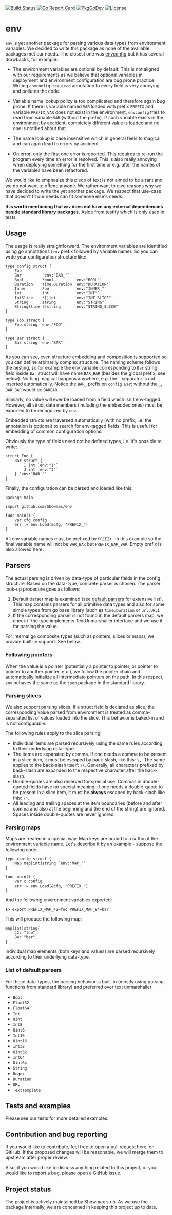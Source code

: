 [![Build Status](https://travis-ci.org/Showmax/env.svg?branch=master)](https://travis-ci.org/Showmax/env)
[![Go Report Card](https://goreportcard.com/badge/github.com/Showmax/env)](https://goreportcard.com/report/github.com/Showmax/env)
[![PkgGoDev](https://pkg.go.dev/badge/github.com/Showmax/env)](https://pkg.go.dev/github.com/Showmax/env)
[![License](https://img.shields.io/badge/License-Apache%202.0-blue.svg)](https://opensource.org/licenses/Apache-2.0)

# env

`env` is yet another package for parsing various data types from environment
variables. We decided to write this package as none of the available
packages met our needs. The closest one was
[envconfig](https://github.com/kelseyhightower/envconfig) but it has several
drawbacks, for example:

* The environment variables are optional by default. This is not aligned
  with our requirements as we believe that optional variables in deployment
  and environment configuration are bug prone practice. Writing
  `envconfig:required` annotation to every field is very annoying and
  pollutes the code.

* Variable name lookup policy is too complicated and therefore again bug prone.
  If there is variable named `VAR` loaded with prefix `PREFIX` and variable
  `PREFIX_VAR` does not exist in the environment, `envconfig` tries to read
  from variable `VAR` (without the prefix). If such variable exists in the
  environment by accident, completely different value is loaded and no one
  is notified about that.

* The name lookup is case insensitive which in general feels to magical and
  can again lead to errors by accident.

* On error, only the first one error is reported. This requires to re-run
  the program every time an error is resolved. This is also really annoying
  when deploying something for the first time or e.g. after the names of the
  variables have been refactored.

We would like to emphasize this piece of text is not aimed to be a rant and
we do not want to offend anyone. We rather want to give reasons why we have
decided to write the yet another package. We respect that use-case that
doesn't fit our needs can fit someone else's needs.

**It is worth mentioning that `env` does not have any external dependencies
beside standard library packages.** Aside from
[testify](https://github.com/stretchr/testify) which is only used in tests.

## Usage

The usage is really straightforward. The environment variables are
identified using go annotations (`env` prefix followed by variable name). So
you can write your configuration structure like:

```
type config struct {
	Foo
	Bar         `env:"BAR_"`
	Bool        *bool         `env:"BOOL"`
	Duration    time.Duration `env:"DURATION"`
	Inner       Foo           `env:"INNER_"`
	Int         int           `env:"INT"`
	IntSlice    *[]int        `env:"INT_SLICE"`
	String      string        `env:"STRING"`
	StringSlice []string      `env:"STRING_SLICE"`
}

type Foo struct {
	Foo string `env:"FOO"`
}

type Bar struct {
	Bar string `env:"BAR"`
}

```

As you can see, even structure embedding and composition is supported so you
can define arbitrarily complex structure. The naming scheme follows the
nesting, so for example the env variable corresponding to `Bar` string field
inside `Bar` struct will have name `BAR_BAR` (besides the global prefix, see
below). Nothing magical happens anywhere, e.g. the `_` separator is not
inserted automatically. Notice the `BAR_` prefix on `config.Bar`; without
the `_`, `BAR_BAR` would be `BARBAR`.

Similarly, no value will ever be loaded from a field which isn't env-tagged.
However, all struct data members (including the embedded ones) must be
exported to be recognized by `env`.

Embedded structs are traversed automatically (with no prefix, i.e. the
annotation is optional) to search for env-tagged fields. This is useful for
embedding of common configuration options.

Obviously the type of fields need not be defined types, i.e. it's possible
to write:

```
struct Foo {
    Bar struct {
        I int `env:"I"`
        J int `env:"J"`
    } `env:"BAR_"`
}
```

Finally, the configuration can be parsed and loaded like this:

```
package main

import github.com/Showmax/env

func main() {
	var cfg config
	err := env.Load(&cfg, "PREFIX_")
}
```

All env variable names must be prefixed by `PREFIX_` in this example so the
final variable name will not be `BAR_BAR` but `PREFIX_BAR_BAR`. Empty prefix
is also allowed here.

## Parsers

The actual parsing is driven by data-type of particular fields in the config
structure. Based on the data-type, concrete parser is chosen. The parser
look-up procedure goes as follows:

1. Default parser map is examined (see [default
   parsers](#list-of-default-parsers) for extensive list).  This map contains
   parsers for all primitive data types and also for some simple types from
   go base library (such as `time.Duration` or `url.URL`).
2. If the corresponding parser is not found in the default parsers map, we
   check if the type implements TextUnmarshaller interface and we use it for
   parsing the value.

For internal go composite types (such as pointers, slices or maps), we
provide built-in support. See below.

### Following pointers

When the value is a pointer (potentially a pointer to pointer, or pointer to
pointer to another pointer, etc.), we follow the pointer chain and
automatically initialize all intermediate pointers on the path. In this
respect, `env` behaves the same as the `json` package in the standard
library.

### Parsing slices

We also support parsing slices. If a struct field is declared as slice, the
corresponding value parsed from environment is treated as comma-separated
list of values loaded into the slice. This behavior is baked-in and is not
configurable.

The following rules apply to the slice parsing:

* Individual items are parsed recursively using the same rules according to
  their underlying data-type.
* The items are separated by comma. If one needs a comma to be present in a
  slice item, it must be escaped by back-slash, like this: `\,`. The same
  applies to the back-slash itself: `\\`. Generally, all characters prefixed
  by back-slash are expanded to the respective character after the
  back-slash.
* Double-quotes are also reserved for special use. Commas in double-quoted
  fields have no special meaning. If one needs a double-quote to be present
  in a slice item, it must be **always** escaped by back-slash like this:
  `\"`.
* All leading and trailing spaces at the item boundaries (before and after
  comma and also at the beginning and the end of the string) are ignored.
  Spaces inside double-quotes are never ignored.

### Parsing maps

Maps are treated in a special way. Map keys are bound to a suffix of the
environment variable name. Let's describe it by an example - suppose the
following code:

```
type config struct {
	Map map[int]string `env:"MAP_"`
}

func main() {
	var c config
	err := env.Load(&cfg, "PREFIX_")
}
```

And the following environment variables exported:

```
$> export PREFIX_MAP_42=foo PREFIX_MAP_84=bar
```

This will produce the following map:

```
map[int]string{
	42: "foo",
	84: "bar",
}
```

Individual map elements (both keys and values) are parsed recursively
according to their underlying data-type.

### List of default parsers

For these data-types, the parsing behavior is built-in (mostly using parsing
functions from standard library) and preferred over text unmarshaller:

- `Bool`
- `Float32`
- `Float64`
- `Int`
- `Uint`
- `Int8`
- `Uint8`
- `Int16`
- `Uint16`
- `Int32`
- `Uint32`
- `Int64`
- `Uint64`
- `String`
- `Regex`
- `Duration`
- `URL`
- `TextTemplate`


## Tests and examples

Please see our tests for more detailed examples.

## Contribution and bug reporting

If you would like to contribute, feel free to open a pull request here, on
GitHub. If the proposed changes will be reasonable, we will merge them to
upstream after proper review.

Also, if you would like to discuss anything related to this project, or you
would like to report a bug, please open a GitHub issue.

## Project status

The project is actively maintained by Showmax s.r.o. As we use the package
internally, we are concerned in keeping this project up to date.

